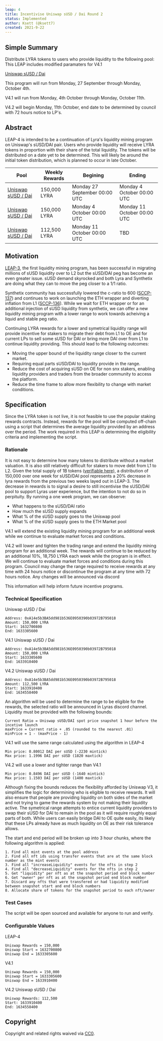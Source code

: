 ```yaml
---
leap: 4
title: Incentivise Uniswap sUSD / Dai Round 2
status: Implemented
author: Ksett (@ksett7)
created: 2021-9-22
---
```


<!--You can leave these HTML comments in your merged LEAP and delete the visible duplicate text guides, they will not appear and may be helpful to refer to if you edit it again. This is the suggested template for new LEAPs. Note that a LEAP number will be assigned by an editor. When opening a pull request to submit your LEAP, please use an abbreviated title in the filename, `leap-draft_title_abbrev.md`. The title should be 44 characters or less.-->

## Simple Summary
Distribute LYRA tokens to users who provide liquidity to the following pool:
This LEAP includes modified paramaters for V4.1

[Uniswap sUSD / Dai](https://optimistic.etherscan.io/address/0xa14e5b3ba5dd981b536e0950390b03972b795018)

This program will run from Monday, 27 September through Monday, October 4th.

V4.1  will run from Monday, 4th October through Monday, October 11th.

V4.2  will begin Monday, 11th October, end date to be determined by council with 72 hours notice to LP's.


## Abstract
<!--A short (~200 word) description of the proposed change, the abstract should clearly describe the proposed change. This is what *will* be done if the LEAP is implemented, not *why* it should be done or *how* it will be done. If the LEAP proposes deploying a new contract, write, "we propose to deploy a new contract that will do x".-->
LEAP-4 is intended to be a continuation of Lyra's liquidity mining program on Uniswap's sUSD/DAI pair.  Users who provide liquidity will receive LYRA tokens in proportion with
their share of the total liquidity. The tokens will be distributed on a date yet to be determined. This will likely be around the initial token distribution, which is planned to
occur in late October.


| Pool          | Weekly Rewards| Begining         | Ending           |
| ------------- | ------------- | ---------------- | ---------------- |
| [Uniswap sUSD / Dai](https://optimistic.etherscan.io/address/0xa14e5b3ba5dd981b536e0950390b03972b795018)| 150,000 LYRA | Monday 27 September 00:00 UTC | Monday 4 October 00:00 UTC |
| [Uniswap sUSD / Dai](https://optimistic.etherscan.io/address/0xa14e5b3ba5dd981b536e0950390b03972b795018)| 150,000 LYRA | Monday 4 October 00:00 UTC | Monday 11 October 00:00 UTC |
| [Uniswap sUSD / Dai](https://optimistic.etherscan.io/address/0xa14e5b3ba5dd981b536e0950390b03972b795018)| 112,500 LYRA | Monday 11 October 00:00 UTC | TBD |

## Motivation
<!--This is the problem statement. This is the *why* of the LEAP. It should clearly explain *why* the current state of the protocol is inadequate.  It is critical that you explain *why* the change is needed, if the LEAP proposes changing how something is calculated, you must address *why* the current calculation is innaccurate or wrong. This is not the place to describe how the LEAP will address the issue!-->
[LEAP-3](https://leaps.lyra.finance/leaps/leap-3/), the first liquidity mining program, has been successful in migrating millions of sUSD liquidity over to L2 but the sUSD/DAI
peg has become an even greater issue.  sUSD demand skyrocked and both Lyra and Synthetix are doing what they can to move the peg closer to a 1/1 ratio.

Synthetix community has successfully lowered the c-ratio to 600 ([SCCP-137](https://sips.synthetix.io/sccp/sccp-137/)) and continues to work on launching the ETH wrapper and
diverting inflation from L1 ([SCCP-136](https://sips.synthetix.io/sccp/sccp-137/)).  While we wait for ETH wrapper or for an additional injection of sUSD liquidity from
synthetix, we can offer a new liquidity mining program with a lower range to work towards acheiving a liquid and stable peg ratio.  

Continuing LYRA rewards for a lower and symetrical liquidity range will provide incentive for stakers to migrate their debt from L1 to OE and for current LPs to sell some sUSD
for DAI or bring more DAI over from L1 to continue liquidity providing. This should lead to the following outcomes:

- Moving the upper bound of the liquidity range closer to the current market.
- Requiring equal parts sUSD/DAI to liquidity provide in the range.
- Reduce the cost of acquiring sUSD on OE for non snx stakers, enabling liquidity providers and traders from the broader community to access the platform.
- Reduce the time frame to allow more flexibility to change with market conditions.

## Specification
<!--The specification should describe the syntax and semantics of any new feature, there are five sections

### Overview
<!--This is a high level overview of *how* the LEAP will solve the problem. The overview should clearly describe how the new feature will be implemented.-->

Since the LYRA token is not live, it is not feasible to use the popular staking rewards contracts. Instead, rewards for the pool will be computed off-chain using a script that
determines the average liquidity provided by an address over the period. The work required in this LEAP is determining the eligibility criteria and implementing the script.

### Rationale
<!--This is where you explain the reasoning behind how you propose to solve the problem. Why did you propose to implement the change in this way, what were the considerations and trade-offs. The rationale fleshes out what motivated the design and why particular design decisions were made. It should describe alternate designs that were considered and related work. The rationale may also provide evidence of consensus within the community, and should discuss important objections or concerns raised during discussion.-->


It is not easy to determine how many tokens to distribute without a market valuation. It is also still relatively difficult for stakers to move debt from L1 to L2. Given the
total supply of 1B tokens ([verifiable here](https://etherscan.io/token/0x01ba67aac7f75f647d94220cc98fb30fcc5105bf)), a distribution of 150,000 over one week for sUSD/DAI pool
represents a 20% decrease in lyra rewards from the previous two weeks layed out in LEAP-3. The decrease in rewards is to signal a desire to still incentivise the sUSD/DAI pool
to support Lyras user experience, but the intention to not do so in perpituity.  By running a one week program, we can observe:

- What happens to the sUSD/DAI ratio 
- How much the sUSD supply expands 
- What % of the sUSD supply goes to the Uniswap pool 
- What % of the sUSD supply goes to the ETH Market pool 

V4.1 will extend the existing liquidity mining program for an additional week while we continue to evaluate market forces and conditions. 

V4.2 will lower and tighten the trading range and extend the liquidity mining program for an additional week.  The rewards will continue to be reduced by an additional 10%, 18,750 LYRA each week while the program is in effect.  We will continue to evaluate market forces and conditions during this program. Council may change the range required to receive rewards at any time with 24 hours notice or discontinue the program at any time with 72 hours notice.  Any changes will be announced via discord

This information will help inform future incentive programs.



### Technical Specification
<!--The technical specification should outline the public API of the changes proposed. That is, changes to any of the interfaces Lyra currently exposes or the creations of new ones.-->


Uniswap sUSD / Dai
```
Address: 0xA14e5b3BA5dd981b536E0950390b03972B795018
Amount: 150,000 LYRA
Start: 1632700800 
End: 1633305600
```

V4.1 Uniswap sUSD / Dai
```
Address: 0xA14e5b3BA5dd981b536E0950390b03972B795018
Amount: 150,000 LYRA
Start: 1633305600 
End: 1633910400
```

V4.2 Uniswap sUSD / Dai
```
Address: 0xA14e5b3BA5dd981b536E0950390b03972B795018
Amount: 112,500 LYRA
Start: 1633910400 
End: 1634558400
```

An algorithm will be used to determine the range to be eligible for the rewards, the selected ratio will be announced in Lyras discord channel.  Liquidity must be provided with the following bounds:
```
Current Ratio = Uniswap sUSD/DAI spot price snapshot 1 hour before the incetive launch
maxPrice = Current ratio + .05 (rounded to the nearest .01)
minPrice = 1 - (maxPrice - 1)
```
V4.1 will use the same range calculated using the algorithm in LEAP-4
```
Min price: 0.80012 DAI per sUSD (-2230 mintick)
Max price: 1.1996 DAI per sUSD (1820 maxtick)
```
V4.2 will use a lower and tighter range than V4.1
```
Min price: 0.8496 DAI per sUSD (-1640 mintick)
Max price: 1.1503 DAI per sUSD (1400 maxtick)
```

Although fixing the bounds reduces the flexibility afforded by Uniswap V3, it simplifies the logic for determining who is eligible to receive rewards. It will also ensure that people are providing liquidity on both sides of the market and not trying to game the rewards system by not making their liquidity active. The symetrical range attempts to entice current liquidity providers to swap their sUSD for DAI to remain in the pool as it will require roughly equal parts of both.  While users can easily bridge DAI to OE quite easily, its likely that these LPs already have as much liquidity on OE as their risk tolerance allows. 

The start and end period will be broken up into 3 hour chunks, where the following algorithm is applied:
```
1. Find all mint events at the pool address
2. Find all nft ids using transfer events that are at the same block number as the mint events
3. Find all "increaseLiquidity" events for the nfts in step 2
4. Find all "decreaseLiquidity" events for the nfts in step 2
5. Get "liquidity" per nft as at the snapshot period end block number
6. Get "owner" per nft as at the snapshot period end block number
7. Discard any nfts that were transfered or had liquidity modified between snapshot start and end block numbers
8. Allocate share of tokens for the snapshot period to each nft/owner
```

### Test Cases
<!--Test cases for an implementation are mandatory for LEAPs but can be included with the implementation..-->

The script will be open sourced and available for anyone to run and verify.

### Configurable Values
<!--Please list all values configurable under this implementation.-->

LEAP-4
```
Uniswap Rewards = 150,000
Uniswap Start = 1632700800
Uniswap End = 1633305600
```
V4.1
```
Uniswap Rewards = 150,000
Uniswap Start = 1633305600 
Uniswap End = 1633910400
```
V4.2 Uniswap sUSD / Dai
```
Uniswap Rewards: 112,500 
Start: 1633910400 
End: 1634558400
```




## Copyright
Copyright and related rights waived via [CC0](https://creativecommons.org/publicdomain/zero/1.0/).
